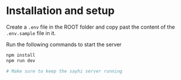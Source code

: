 # Installation and setup

Create a `.env` file in the ROOT folder and copy past the content of the `.env.sample` file in it.

Run the following commands to start the server

```bash
npm install
npm run dev

# Make sure to keep the sayhi server running
```
